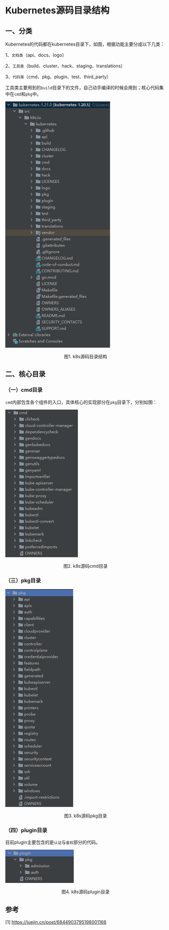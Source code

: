 # Kubernetes源码目录结构

## 一、分类
Kubernetes的代码都在kubernetes目录下，如图，根据功能主要分成以下几类：

1、`文档类`（api、docs、logo）

2、`工具类`（build、cluster、hack、staging、translations）

3、`代码类`（cmd、pkg、plugin、test、third_party）

工具类主要用到的`build`目录下的文件，自己动手编译的时候会用到；核心代码集中在`cmd`和`pkg`中。

![k8s-source-code-struc](./img/k8s-source-code-struct.png)
<center>图1. k8s源码目录结构</center>

## 二、核心目录
### （一）cmd目录
`cmd`内部包含各个组件的入口，具体核心的实现部分在`pkg`目录下，分别如图：

![k8s-cmd目录](./img/k8s-cmd目录.png)
<center>图2. k8s源码cmd目录</center>

### （三）pkg目录
![k8s-pkg目录](./img/k8s-pkg目录.png)
<center>图3. k8s源码pkg目录</center>

### （四）plugin目录
目前plugin主要包含的是`认证`与`鉴权`部分的代码。

![k8s-plugin目录](./img/k8s-plugin目录.png)
<center>图4. k8s源码plugin目录</center>

## 参考
[1] https://juejin.cn/post/6844903795198001166